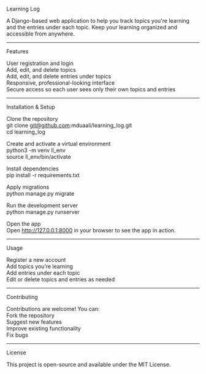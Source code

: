 Learning Log

A Django-based web application to help you track topics you're learning and the entries under each topic. Keep your learning organized and accessible from anywhere.

----

Features

User registration and login  
Add, edit, and delete topics  
Add, edit, and delete entries under topics  
Responsive, professional-looking interface  
Secure access so each user sees only their own topics and entries  

----

Installation & Setup

Clone the repository  
git clone git@github.com:mduaali/learning_log.git  
cd learning_log  

Create and activate a virtual environment  
python3 -m venv ll_env  
source ll_env/bin/activate  

Install dependencies  
pip install -r requirements.txt  

Apply migrations  
python manage.py migrate  

Run the development server  
python manage.py runserver  

Open the app  
Open http://127.0.0.1:8000 in your browser to see the app in action.  

----

Usage

Register a new account  
Add topics you’re learning  
Add entries under each topic  
Edit or delete topics and entries as needed  

----

Contributing

Contributions are welcome! You can:  
Fork the repository  
Suggest new features  
Improve existing functionality  
Fix bugs  

----

License

This project is open-source and available under the MIT License.
